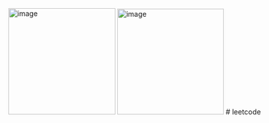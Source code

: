 
<img width="213" alt="image" src="https://github.com/yundadas/leetcode/assets/164009832/d78e7a10-6011-48e8-9832-573bfbddb500">
<img width="212" alt="image" src="https://github.com/yundadas/leetcode/assets/164009832/15cbce99-e342-4008-86e4-eac29f019369">
# leetcode
